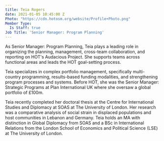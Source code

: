 ```yaml
---
title: Teia Rogers
date: 2021-01-05 10:45:00 Z
Photo: "https://cdn.hotosm.org/website/Profile+Photo.png"
Member Type:
  Is Staff: true
Job Title: 'Senior Manager: Program Planning'
---
```


As Senior Manager: Program Planning, Teia plays a leading role in organizing the planning, management, cross-team collaboration, and reporting on HOT's Audacious Project. She supports teams across functional areas and leads the HOT goal-setting process.

Teia specializes in complex portfolio management, specifically multi-country programming, results-based funding modalities, and strengthening program processes and systems. Before HOT, she was the Senior Manager: Strategic Programs at Plan International UK where she oversaw a global portfolio of £100m.

Teia recently completed her doctoral thesis at the Centre for International Studies and Diplomacy at SOAS at The University of London. Her research was a comparative analysis of social strain in displaced populations and host communities in Lebanon and Germany. Teia holds an MA with distinction in Global Diplomacy from SOAS and a BSc in International Relations from the London School of Economics and Political Science (LSE) at The University of London.